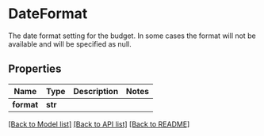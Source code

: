 # DateFormat

The date format setting for the budget.  In some cases the format will not be available and will be specified as null.
## Properties
Name | Type | Description | Notes
------------ | ------------- | ------------- | -------------
**format** | **str** |  | 

[[Back to Model list]](../README.md#documentation-for-models) [[Back to API list]](../README.md#documentation-for-api-endpoints) [[Back to README]](../README.md)


